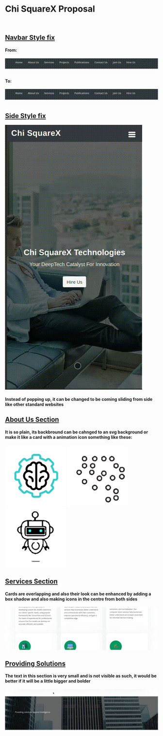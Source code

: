 # Chi SquareX Proposal

<br>

## <u>Navbar Style fix</u>

#### From:

![Initial-navbar](./navbari.gif)

#### To:

![Final-navbar](./navbarf.gif)

## <u>Side Style fix</u>

![Sidebar](./sidebar.gif)

#### Instead of popping up, it can be changed to be coming sliding from side like other standard websites

## <u>About Us Section</u>

#### It is so plain, its backbround can be cahnged to an svg background or make it like a card with a animation icon something like these:

<img src="brain.gif" alt="Alt text" width="200" height="200">
<img src="icon1.gif" alt="Alt text" width="200" height="200">
<img src="icon2.gif" alt="Alt text" width="200" height="200">

## <u>Services Section</u>

#### Cards are overlapping and also their look can be enhanced by adding a box shadow and also making icons in the centre from both sides

![Services](./services.png)

## <u>Providing Solutions</u>

#### The text in this section is very small and is not visible as such, it would be better if it will be a little bigger and bolder

![Providing-solutions](./providing-solutions.png)
